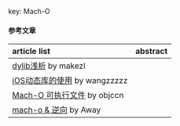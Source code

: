 key: Mach-O

#### 参考文章
article list | abstract
:-- | :--:
[dylib浅析](https://makezl.github.io/2016/06/27/dylib/) by makezl |
[iOS动态库的使用](https://juejin.im/post/5b1f1d3a6fb9a01e6e2baded) by wangzzzzz |
[Mach-O 可执行文件](https://objccn.io/issue-6-3/) by objccn |
[mach-o & 逆向](http://awayqu.1024ul.com/ios/2019/03/03/mach-o-reverse.html) by Away |
